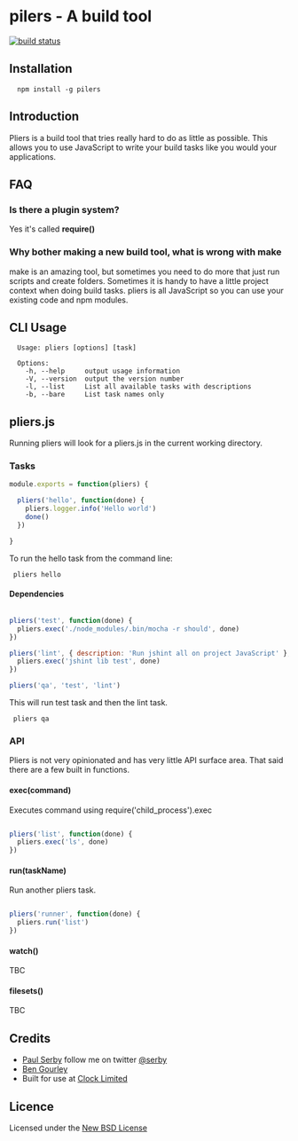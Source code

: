# pilers - A build tool

[![build status](https://secure.travis-ci.org/serby/pilers.png)](http://travis-ci.org/serby/pilers)

## Installation

      npm install -g pilers

## Introduction

Pliers is a build tool that tries really hard to do as little as possible. This
allows you to use JavaScript to write your build tasks like you would your
applications.

## FAQ

### Is there a plugin system?

Yes it's called **require()**

### Why bother making a new build tool, what is wrong with make

make is an amazing tool, but sometimes you need to do more that just run scripts
and create folders. Sometimes it is handy to have a little project context when
doing build tasks. pliers is all JavaScript so you can use your existing code
and npm modules.

## CLI Usage

      Usage: pliers [options] [task]

      Options:
        -h, --help     output usage information
        -V, --version  output the version number
        -l, --list     List all available tasks with descriptions
        -b, --bare     List task names only

## pliers.js

Running pliers will look for a pliers.js in the current working directory.

### Tasks

```js
module.exports = function(pliers) {

  pliers('hello', function(done) {
    pliers.logger.info('Hello world')
    done()
  })

}
```

To run the hello task from the command line:

     pliers hello


#### Dependencies

```js

pliers('test', function(done) {
  pliers.exec('./node_modules/.bin/mocha -r should', done)
})

pliers('lint', { description: 'Run jshint all on project JavaScript' }, function(done) {
  pliers.exec('jshint lib test', done)
})

pliers('qa', 'test', 'lint')
```

This will run test task and then the lint task.

     pliers qa

### API

Pliers is not very opinionated and has very little API surface area. That said there are a few built in functions.

#### exec(command)

Executes command using require('child_process').exec

```js

pliers('list', function(done) {
  pliers.exec('ls', done)
})

```

#### run(taskName)

Run another pliers task.

```js

pliers('runner', function(done) {
  pliers.run('list')
})

```

#### watch()

TBC

#### filesets()

TBC
## Credits
* [Paul Serby](https://github.com/serby/) follow me on twitter [@serby](http://twitter.com/serby)
* [Ben Gourley](https://github.com/bengourley/)
* Built for use at [Clock Limited](http://www.clock.co.uk)

## Licence
Licensed under the [New BSD License](http://opensource.org/licenses/bsd-license.php)